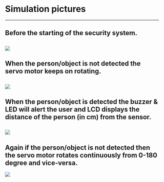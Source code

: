 # Simulation pictures
---
## Before the starting of the security system.

![](https://user-images.githubusercontent.com/46968025/157030793-eccb9712-0bbb-4b84-b82a-8e0eeef13eec.png)
---
## When the person/object is not detected the servo motor keeps on rotating.
![](https://user-images.githubusercontent.com/46968025/157030798-03dd7ea3-1fe5-4185-b34f-fd0f9198e4e8.png)
---
## When the person/object is detected the buzzer & LED will alert the user and LCD displays the distance of the person (in cm) from the sensor.
![](https://user-images.githubusercontent.com/46968025/157030813-f54ed48e-a16f-4c03-8552-fde1117159c5.png)
---
## Again if the person/object is not detected then the servo motor rotates continuously from 0-180 degree and vice-versa.

![](https://user-images.githubusercontent.com/46968025/157030826-a112d40d-b2c8-4ca8-858c-75b1239e03fe.png)


